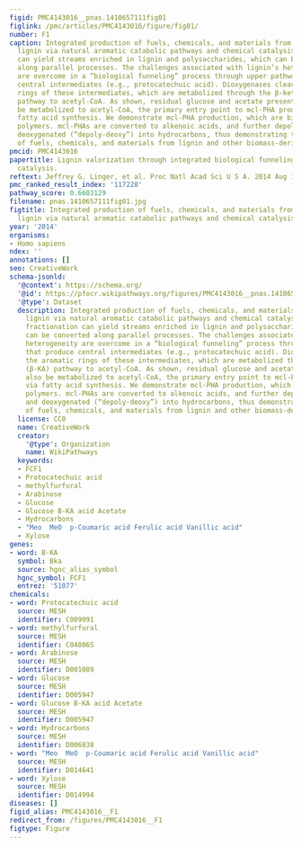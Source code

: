 ```yaml
---
figid: PMC4143016__pnas.1410657111fig01
figlink: /pmc/articles/PMC4143016/figure/fig01/
number: F1
caption: Integrated production of fuels, chemicals, and materials from biomass-derived
  lignin via natural aromatic catabolic pathways and chemical catalysis. Biomass fractionation
  can yield streams enriched in lignin and polysaccharides, which can be converted
  along parallel processes. The challenges associated with lignin’s heterogeneity
  are overcome in a “biological funneling” process through upper pathways that produce
  central intermediates (e.g., protocatechuic acid). Dioxygenases cleave the aromatic
  rings of these intermediates, which are metabolized through the β-ketoadipate (β-KA)
  pathway to acetyl-CoA. As shown, residual glucose and acetate present will also
  be metabolized to acetyl-CoA, the primary entry point to mcl-PHA production via
  fatty acid synthesis. We demonstrate mcl-PHA production, which are biodegradable
  polymers. mcl-PHAs are converted to alkenoic acids, and further depolymerized and
  deoxygenated (“depoly-deoxy”) into hydrocarbons, thus demonstrating the production
  of fuels, chemicals, and materials from lignin and other biomass-derived substrates.
pmcid: PMC4143016
papertitle: Lignin valorization through integrated biological funneling and chemical
  catalysis.
reftext: Jeffrey G. Linger, et al. Proc Natl Acad Sci U S A. 2014 Aug 19;111(33):12013-12018.
pmc_ranked_result_index: '117228'
pathway_score: 0.6603129
filename: pnas.1410657111fig01.jpg
figtitle: Integrated production of fuels, chemicals, and materials from biomass-derived
  lignin via natural aromatic catabolic pathways and chemical catalysis
year: '2014'
organisms:
- Homo sapiens
ndex: ''
annotations: []
seo: CreativeWork
schema-jsonld:
  '@context': https://schema.org/
  '@id': https://pfocr.wikipathways.org/figures/PMC4143016__pnas.1410657111fig01.html
  '@type': Dataset
  description: Integrated production of fuels, chemicals, and materials from biomass-derived
    lignin via natural aromatic catabolic pathways and chemical catalysis. Biomass
    fractionation can yield streams enriched in lignin and polysaccharides, which
    can be converted along parallel processes. The challenges associated with lignin’s
    heterogeneity are overcome in a “biological funneling” process through upper pathways
    that produce central intermediates (e.g., protocatechuic acid). Dioxygenases cleave
    the aromatic rings of these intermediates, which are metabolized through the β-ketoadipate
    (β-KA) pathway to acetyl-CoA. As shown, residual glucose and acetate present will
    also be metabolized to acetyl-CoA, the primary entry point to mcl-PHA production
    via fatty acid synthesis. We demonstrate mcl-PHA production, which are biodegradable
    polymers. mcl-PHAs are converted to alkenoic acids, and further depolymerized
    and deoxygenated (“depoly-deoxy”) into hydrocarbons, thus demonstrating the production
    of fuels, chemicals, and materials from lignin and other biomass-derived substrates.
  license: CC0
  name: CreativeWork
  creator:
    '@type': Organization
    name: WikiPathways
  keywords:
  - FCF1
  - Protocatechuic acid
  - methylfurfural
  - Arabinose
  - Glucose
  - Glucose B-KA acid Acetate
  - Hydrocarbons
  - "Meo  MeO  p-Coumaric acid Ferulic acid Vanillic acid"
  - Xylose
genes:
- word: B-KA
  symbol: Bka
  source: hgnc_alias_symbol
  hgnc_symbol: FCF1
  entrez: '51077'
chemicals:
- word: Protocatechuic acid
  source: MESH
  identifier: C009091
- word: methylfurfural
  source: MESH
  identifier: C048065
- word: Arabinose
  source: MESH
  identifier: D001089
- word: Glucose
  source: MESH
  identifier: D005947
- word: Glucose B-KA acid Acetate
  source: MESH
  identifier: D005947
- word: Hydrocarbons
  source: MESH
  identifier: D006838
- word: "Meo  MeO  p-Coumaric acid Ferulic acid Vanillic acid"
  source: MESH
  identifier: D014641
- word: Xylose
  source: MESH
  identifier: D014994
diseases: []
figid_alias: PMC4143016__F1
redirect_from: /figures/PMC4143016__F1
figtype: Figure
---
```

